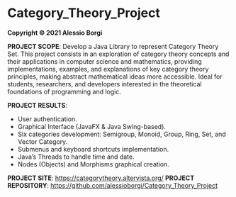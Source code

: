 # Category_Theory_Project

**Copyright © 2021 Alessio Borgi**

**PROJECT SCOPE**: Develop a Java Library to represent Category Theory Set. This project consists in an exploration of category theory concepts and their applications in computer science and mathematics, providing implementations, examples, and explanations of key category theory principles, making abstract mathematical ideas more accessible. Ideal for students, researchers, and developers interested in the theoretical foundations of programming and logic.
 
**PROJECT RESULTS**:
- User authentication.
- Graphical Interface (JavaFX & Java Swing-based).
- Six categories development: Semigroup, Monoid, Group, Ring, Set, and Vector Category. 
- Submenus and keyboard shortcuts implementation. 
- Java’s Threads to handle time and date.
- Nodes (Objects) and Morphisms graphical creation. 

**PROJECT SITE**: https://categorytheory.altervista.org/
**PROJECT REPOSITORY**: https://github.com/alessioborgi/Category_Theory_Project

